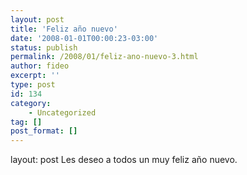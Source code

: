 ```yaml
---
layout: post
title: 'Feliz año nuevo'
date: '2008-01-01T00:00:23-03:00'
status: publish
permalink: /2008/01/feliz-ano-nuevo-3.html
author: fideo
excerpt: ''
type: post
id: 134
category:
    - Uncategorized
tag: []
post_format: []
---
```

layout: post
Les deseo a todos un muy feliz año nuevo.
